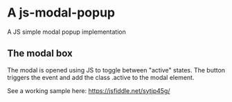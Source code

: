 # A js-modal-popup
A JS simple modal popup implementation

## The modal box

The modal is opened using JS to toggle between "active" states. The button triggers the event and add the class .active to the modal element.

See a working sample here: https://jsfiddle.net/sytjp45g/
